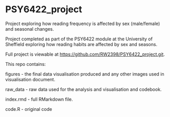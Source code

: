 # PSY6422_project
Project exploring how reading frequency is affected by sex (male/female) and seasonal changes.

Project completed as part of the PSY6422 module at the University of Sheffield exploring how reading habits are affected by sex and seasons. 

Full project is viewable at https://github.com/RW2398/PSY6422_project.git.

This repo contains:

figures - the final data visualisation produced and any other images used in visualisation document.

raw_data - raw data used for the analysis and visualisation and codebook.

index.rmd - full RMarkdown file.

code.R - original code
